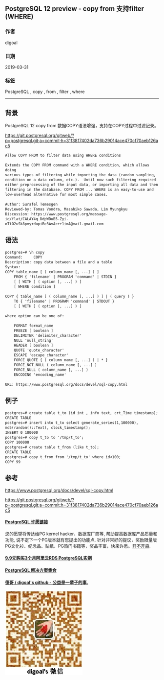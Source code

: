 ## PostgreSQL 12 preview - copy from 支持filter (WHERE)   
                                                                            
### 作者                                                                            
digoal                                                                            
                                                                            
### 日期                                                                            
2019-03-31                                                                            
                                                                            
### 标签                                                                            
PostgreSQL , copy , from , filter , where   
                                                                            
----                                                                            
                                                                            
## 背景      
PostgreSQL 12 copy from 数据COPY语法增强，支持在COPY过程中过滤记录。  
  
https://git.postgresql.org/gitweb/?p=postgresql.git;a=commit;h=31f3817402da736b29014ace470cf70aeb126ac5  
  
```  
Allow COPY FROM to filter data using WHERE conditions  
  
Extends the COPY FROM command with a WHERE condition, which allows doing  
various types of filtering while importing the data (random sampling,  
condition on a data column, etc.).  Until now such filtering required  
either preprocessing of the input data, or importing all data and then  
filtering in the database. COPY FROM ... WHERE is an easy-to-use and  
low-overhead alternative for most simple cases.  
  
Author: Surafel Temesgen  
Reviewed-by: Tomas Vondra, Masahiko Sawada, Lim Myungkyu  
Discussion: https://www.postgresql.org/message-id/flat/CALAY4q_DdpWDuB5-Zyi-oTtO2uSk8pmy+dupiRe3AvAc++1imA@mail.gmail.com  
```  
  
## 语法  
```  
postgres=# \h copy  
Command:     COPY  
Description: copy data between a file and a table  
Syntax:  
COPY table_name [ ( column_name [, ...] ) ]  
    FROM { 'filename' | PROGRAM 'command' | STDIN }  
    [ [ WITH ] ( option [, ...] ) ]  
    [ WHERE condition ]  
  
COPY { table_name [ ( column_name [, ...] ) ] | ( query ) }  
    TO { 'filename' | PROGRAM 'command' | STDOUT }  
    [ [ WITH ] ( option [, ...] ) ]  
  
where option can be one of:  
  
    FORMAT format_name  
    FREEZE [ boolean ]  
    DELIMITER 'delimiter_character'  
    NULL 'null_string'  
    HEADER [ boolean ]  
    QUOTE 'quote_character'  
    ESCAPE 'escape_character'  
    FORCE_QUOTE { ( column_name [, ...] ) | * }  
    FORCE_NOT_NULL ( column_name [, ...] )  
    FORCE_NULL ( column_name [, ...] )  
    ENCODING 'encoding_name'  
  
URL: https://www.postgresql.org/docs/devel/sql-copy.html  
```  
  
## 例子  
```  
postgres=# create table t_to (id int , info text, crt_Time timestamp);  
CREATE TABLE  
postgres=# insert into t_to select generate_series(1,100000), md5(random()::Text), clock_timestamp();  
INSERT 0 100000  
postgres=# copy t_to to '/tmp/t_to';  
COPY 100000  
postgres=# create table t_from (like t_to);  
CREATE TABLE  
postgres=# copy t_from from '/tmp/t_to' where id<100;  
COPY 99  
```  
  
## 参考  
https://www.postgresql.org/docs/devel/sql-copy.html  
  
https://git.postgresql.org/gitweb/?p=postgresql.git;a=commit;h=31f3817402da736b29014ace470cf70aeb126ac5  
    
  
  
  
  
  
  
  
  
  
  
  
  
  
  
  
  
  
  
  
  
  
  
  
  
  
  
  
  
  
  
  
  
  
  
  
  
  
  
  
  
  
  
  
  
  
  
  
  
  
  
  
  
  
  
  
  
  
  
  
  
  
  
  
  
  
  
  
  
  
#### [PostgreSQL 许愿链接](https://github.com/digoal/blog/issues/76 "269ac3d1c492e938c0191101c7238216")
您的愿望将传达给PG kernel hacker、数据库厂商等, 帮助提高数据库产品质量和功能, 说不定下一个PG版本就有您提出的功能点. 针对非常好的提议，奖励限量版PG文化衫、纪念品、贴纸、PG热门书籍等，奖品丰富，快来许愿。[开不开森](https://github.com/digoal/blog/issues/76 "269ac3d1c492e938c0191101c7238216").  
  
  
#### [9.9元购买3个月阿里云RDS PostgreSQL实例](https://www.aliyun.com/database/postgresqlactivity "57258f76c37864c6e6d23383d05714ea")
  
  
#### [PostgreSQL 解决方案集合](https://yq.aliyun.com/topic/118 "40cff096e9ed7122c512b35d8561d9c8")
  
  
#### [德哥 / digoal's github - 公益是一辈子的事.](https://github.com/digoal/blog/blob/master/README.md "22709685feb7cab07d30f30387f0a9ae")
  
  
![digoal's wechat](../pic/digoal_weixin.jpg "f7ad92eeba24523fd47a6e1a0e691b59")
  
